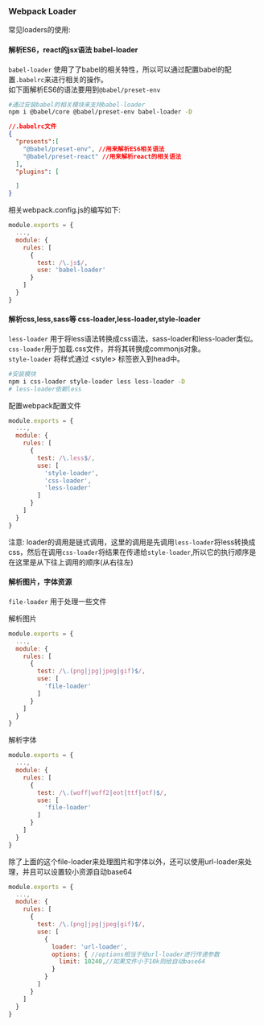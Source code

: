 ### Webpack Loader

常见loaders的使用:

#### 解析ES6，react的jsx语法 babel-loader

`babel-loader` 使用了了babel的相关特性，所以可以通过配置babel的配置`.babelrc`来进行相关的操作。  
如下面解析ES6的语法要用到`@babel/preset-env`

```bash
#通过安装babel的相关模块来支持babel-loader
npm i @babel/core @babel/preset-env babel-loader -D
```

```json
//.babelrc文件
{
  "presents":[
    "@babel/preset-env", //用来解析ES6相关语法
    "@babel/preset-react" //用来解析react的相关语法
  ],
  "plugins": [

  ]
}
```
相关webpack.config.js的编写如下:
```javascript
module.exports = {
  ...,
  module: {
    rules: [
      {
        test: /\.js$/,
        use: 'babel-loader'
      }
    ]
  }
}
```

#### 解析css,less,sass等 css-loader,less-loader,style-loader

`less-loader` 用于将less语法转换成css语法，sass-loader和less-loader类似。
`css-loader`用于加载.css文件，并将其转换成commonjs对象。  
`style-loader` 将样式通过 \<style> 标签嵌入到head中。

```bash
#安装模块
npm i css-loader style-loader less less-loader -D
# less-loader依赖less
```

配置webpack配置文件
```javascript
module.exports = {
  ...,
  module: {
    rules: [
      {
        test: /\.less$/,
        use: [
          'style-loader',
          'css-loader',
          'less-loader'
        ]
      }
    ]
  }
}
```

注意: loader的调用是链式调用，这里的调用是先调用`less-loader`将less转换成css，然后在调用`css-loader`将结果在传递给`style-loader`,所以它的执行顺序是在这里是从下往上调用的顺序(从右往左)

#### 解析图片，字体资源

`file-loader` 用于处理一些文件  

解析图片

```javascript
module.exports = {
  ...,
  module: {
    rules: [
      {
        test: /\.(png|jpg|jpeg|gif)$/,
        use: [
          'file-loader'
        ]
      }
    ]
  }
}
```

解析字体

```javascript
module.exports = {
  ...,
  module: {
    rules: [
      {
        test: /\.(woff|woff2|eot|ttf|otf)$/,
        use: [
          'file-loader'
        ]
      }
    ]
  }
}
```

除了上面的这个file-loader来处理图片和字体以外，还可以使用url-loader来处理，并且可以设置较小资源自动base64

```javascript
module.exports = {
  ...,
  module: {
    rules: [
      {
        test: /\.(png|jpg|jpeg|gif)$/,
        use: [
          {
            loader: 'url-loader',
            options: { //options相当于给url-loader进行传递参数
              limit: 10240,//如果文件小于10k则给自动base64
            }
          }
        ]
      }
    ]
  }
}
```
